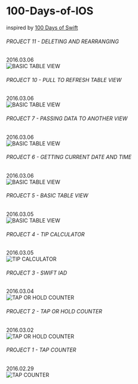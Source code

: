 # 100-Days-of-IOS

inspired by [100 Days of Swift](http://samvlu.com/)

###### PROJECT 11 - DELETING AND REARRANGING   
2016.03.06   
![BASIC TABLE VIEW](https://raw.githubusercontent.com/shaoyihe/100-Days-of-IOS/master/PROJECT%2011%20-%20DELETING%20AND%20REARRANGING/DELETING%20AND%20REARRANGING.gif)

###### PROJECT 10 - PULL TO REFRESH TABLE VIEW   
2016.03.06   
![BASIC TABLE VIEW](https://raw.githubusercontent.com/shaoyihe/100-Days-of-IOS/master/PROJECT%2010%20-%20PULL%20TO%20REFRESH%20TABLE%20VIEW/PULL%20TO%20REFRESH%20TABLE%20VIEW.gif)


###### PROJECT 7 - PASSING DATA TO ANOTHER VIEW   
2016.03.06   
![BASIC TABLE VIEW](https://raw.githubusercontent.com/shaoyihe/100-Days-of-IOS/master/PROJECT%2007%20-%20PASSING%20DATA%20TO%20ANOTHER%20VIEW/PASSING%20DATA%20TO%20ANOTHER%20VIEW.gif)


###### PROJECT 6 - GETTING CURRENT DATE AND TIME   
2016.03.06   
![BASIC TABLE VIEW](https://raw.githubusercontent.com/shaoyihe/100-Days-of-IOS/master/PROJECT%2006%20-%20GETTING%20CURRENT%20DATE%20AND%20TIME/GETTING%20CURRENT%20DATE%20AND%20TIME.gif)


###### PROJECT 5 - BASIC TABLE VIEW   
2016.03.05   
![BASIC TABLE VIEW](https://github.com/shaoyihe/100-Days-of-IOS/blob/master/PROJECT%2005%20-%20BASIC%20TABLE%20VIEW/BASIC%20TABLE%20VIEW.gif?raw=true)


###### PROJECT 4 - TIP CALCULATOR   
2016.03.05   
![TIP CALCULATOR](https://raw.githubusercontent.com/shaoyihe/100-Days-of-IOS/master/PROJECT%2004%20-%20TIP%20CALCULATOR/TIP%20CALCULATOR.gif)


###### PROJECT 3 - SWIFT IAD   
2016.03.04   
![TAP OR HOLD COUNTER](https://github.com/shaoyihe/100-Days-of-IOS/blob/master/PROJECT%2003%20-%20SWIFT%20IAD/SWIFT%20IAD.gif?raw=true)


###### PROJECT 2 - TAP OR HOLD COUNTER   
2016.03.02   
![TAP OR HOLD COUNTER](https://github.com/shaoyihe/100-Days-of-IOS/blob/master/PROJECT%2002%20-%20TAP%20OR%20HOLD%20COUNTER/TAP%20OR%20HOLD%20COUNTER.gif?raw=true)


###### PROJECT 1 - TAP COUNTER   
2016.02.29  
![TAP COUNTER](https://raw.githubusercontent.com/shaoyihe/100-Days-of-IOS/master/PROJECT%2001%20-%20TAP%20COUNTER/TAP%20COUNTER.gif)